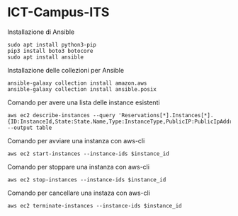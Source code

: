 # ICT-Campus-ITS

Installazione di Ansible
```
sudo apt install python3-pip
pip3 install boto3 botocore
sudo apt install ansible
```

Installazione delle collezioni per Ansible
```
ansible-galaxy collection install amazon.aws
ansible-galaxy collection install ansible.posix
```


Comando per avere una lista delle instance esistenti
```
aws ec2 describe-instances --query 'Reservations[*].Instances[*].{ID:InstanceId,State:State.Name,Type:InstanceType,PublicIP:PublicIpAddress}' --output table
```

Comando per avviare una instanza con aws-cli
```
aws ec2 start-instances --instance-ids $instance_id
```

Comando per stoppare una instanza con aws-cli
```
aws ec2 stop-instances --instance-ids $instance_id
```

Comando per cancellare una instaza con aws-cli
```
aws ec2 terminate-instances --instance-ids $instance_id
```

